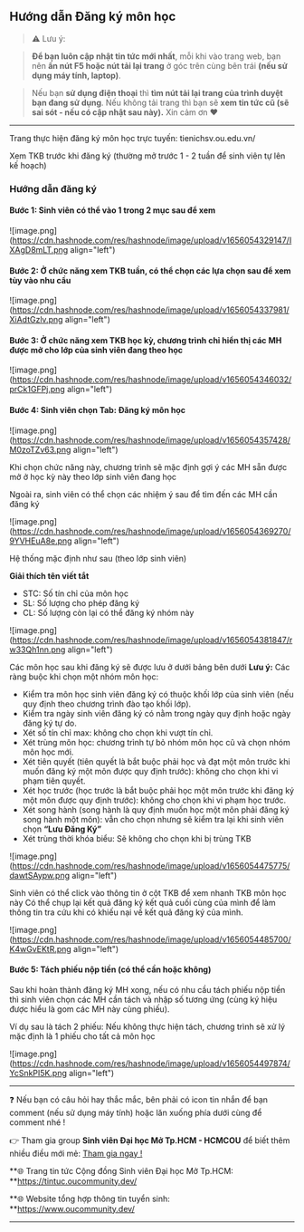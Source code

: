 ## Hướng dẫn Đăng ký môn học

> ⚠ Lưu ý: 

>**Để bạn luôn cập nhật tin tức mới nhất**, mỗi khi vào trang web, bạn nên **ấn nút F5 hoặc nút tải lại trang** ở góc trên cùng bên trái **(nếu sử dụng máy tính, laptop)**. 

>Nếu bạn **sử dụng điện thoại** thì **tìm nút tải lại trang của trình duyệt bạn đang sử dụng**. Nếu không tải trang thì bạn sẽ **xem tin tức cũ (sẽ sai sót - nếu có cập nhật sau này).** Xin cảm ơn ❤

---

Trang thực hiện đăng ký môn học trực tuyến: tienichsv.ou.edu.vn/

Xem TKB trước khi đăng ký (thường mở trước 1 - 2 tuần để sinh viên tự lên kế hoạch)

### Hướng dẫn đăng ký

#### Bước 1: Sinh viên có thể vào 1 trong 2 mục sau để xem

![image.png](https://cdn.hashnode.com/res/hashnode/image/upload/v1656054329147/IXAgD8mLT.png align="left")

#### Bước 2: Ở chức năng xem TKB tuần, có thể chọn các lựa chọn sau để xem tùy vào nhu cầu

![image.png](https://cdn.hashnode.com/res/hashnode/image/upload/v1656054337981/XiAdtGzlv.png align="left")

#### Bước 3: Ở chức năng xem TKB học kỳ, chương trình chỉ hiển thị các MH được mở cho lớp của sinh viên đang theo học

![image.png](https://cdn.hashnode.com/res/hashnode/image/upload/v1656054346032/prCk1GFPj.png align="left")

#### Bước 4: Sinh viên chọn Tab: Đăng ký môn học

![image.png](https://cdn.hashnode.com/res/hashnode/image/upload/v1656054357428/M0zoTZv63.png align="left")

Khi chọn chức năng này, chương trình sẽ mặc định gợi ý các MH sẵn được mở ở học kỳ này theo lớp sinh viên đang học

Ngoài ra, sinh viên có thể chọn các nhiệm ý sau để tìm đến các MH cần đăng ký

![image.png](https://cdn.hashnode.com/res/hashnode/image/upload/v1656054369270/9YVHEuA8e.png align="left")

Hệ thống mặc định như sau (theo lớp sinh viên)

**Giải thích tên viết tắt**
- STC: Số tín chỉ của môn học
- SL: Số lượng cho phép đăng ký
- CL: Số lượng còn lại có thể đăng ký nhóm này

![image.png](https://cdn.hashnode.com/res/hashnode/image/upload/v1656054381847/rw33Qh1nn.png align="left")

Các môn học sau khi đăng ký sẽ được lưu ở dưới bảng bên dưới
**Lưu ý:** Các ràng buộc khi chọn một nhóm môn học:
- Kiểm tra môn học sinh viên đăng ký có thuộc khối lớp của sinh viên (nếu quy định theo chương trình đào tạo khối lớp).
- Kiểm tra ngày sinh viên đăng ký có nằm trong ngày quy định hoặc ngày đăng ký tự do.
- Xét số tín chỉ max: không cho chọn khi vượt tín chỉ.
- Xét trùng môn học: chương trình tự bỏ nhóm môn học cũ và chọn nhóm môn học mới.
- Xét tiên quyết (tiên quyết là bắt buộc phải học và đạt một môn trước khi muốn đăng ký một môn được quy định trước): không cho chọn khi vi phạm
tiên quyết.
- Xét học trước (học trước là bắt buộc phải học một môn trước khi đăng ký một môn được quy định trước): không cho chọn khi vi phạm học trước.
- Xét song hành (song hành là quy định muốn học một môn phải đăng ký song hành một môn): vẫn cho chọn nhưng sẽ kiểm tra lại khi sinh viên chọn
**“Lưu Đăng Ký”**
- Xét trùng thời khóa biểu: Sẽ không cho chọn khi bị trùng TKB

![image.png](https://cdn.hashnode.com/res/hashnode/image/upload/v1656054475775/dawtSAypw.png align="left")

Sinh viên có thể click vào thông tin ở cột TKB để xem nhanh TKB môn học này
Có thể chụp lại kết quả đăng ký kết quả cuối cùng của mình để làm thông tin tra cứu khi có khiếu nại về kết quả đăng ký của mình.

![image.png](https://cdn.hashnode.com/res/hashnode/image/upload/v1656054485700/K4wGvEKtR.png align="left")

#### Bước 5: Tách phiếu nộp tiền (có thể cần hoặc không)
Sau khi hoàn thành đăng ký MH xong, nếu có nhu cầu tách phiếu nộp tiền thì sinh viên chọn các MH cần tách và nhập số tương ứng (cùng ký hiệu được hiểu là gom các MH này cùng phiếu).

Ví dụ sau là tách 2 phiếu:
Nếu không thực hiện tách, chương trình sẽ xử lý mặc định là 1 phiếu cho tất cả môn học

![image.png](https://cdn.hashnode.com/res/hashnode/image/upload/v1656054497874/YcSnkPI5K.png align="left")

---

❓ Nếu bạn có câu hỏi hay thắc mắc, bên phải có icon tin nhắn để bạn comment (nếu sử dụng máy tính) hoặc lăn xuống phía dưới cùng để comment nhé !

👉 Tham gia group **Sinh viên Đại học Mở Tp.HCM - HCMCOU** để biết thêm nhiều điều mới mẻ: [Tham gia ngay !](https://www.facebook.com/groups/oumembers)

**🌐 Trang tin tức Cộng đồng Sinh viên Đại học Mở Tp.HCM: **https://tintuc.oucommunity.dev/

**🌐 Website tổng hợp thông tin tuyển sinh: **https://www.oucommunity.dev/

---